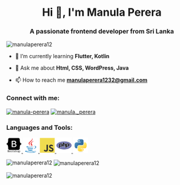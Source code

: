 <h1 align="center">Hi 👋, I'm Manula Perera</h1>
<h3 align="center">A passionate frontend developer from Sri Lanka</h3>

<p align="left"> <img src="https://komarev.com/ghpvc/?username=manulaperera12&label=Profile%20views&color=0e75b6&style=flat" alt="manulaperera12" /> </p>

- 🌱 I’m currently learning **Flutter, Kotlin**

- 💬 Ask me about **Html, CSS, WordPress, Java**

- 📫 How to reach me **manulaperera1232@gmail.com**

<h3 align="left">Connect with me:</h3>
<p align="left">
<a href="https://linkedin.com/in/manula-perera" target="blank"><img align="center" src="https://raw.githubusercontent.com/rahuldkjain/github-profile-readme-generator/master/src/images/icons/Social/linked-in-alt.svg" alt="manula-perera" height="30" width="40" /></a>
<a href="https://instagram.com/manula._perera" target="blank"><img align="center" src="https://raw.githubusercontent.com/rahuldkjain/github-profile-readme-generator/master/src/images/icons/Social/instagram.svg" alt="manula._perera" height="30" width="40" /></a>
</p>

<h3 align="left">Languages and Tools:</h3>
<p align="left"> <a href="https://getbootstrap.com" target="_blank" rel="noreferrer"> <img src="https://raw.githubusercontent.com/devicons/devicon/master/icons/bootstrap/bootstrap-plain-wordmark.svg" alt="bootstrap" width="40" height="40"/> </a> <a href="https://www.java.com" target="_blank" rel="noreferrer"> <img src="https://raw.githubusercontent.com/devicons/devicon/master/icons/java/java-original.svg" alt="java" width="40" height="40"/> </a> <a href="https://developer.mozilla.org/en-US/docs/Web/JavaScript" target="_blank" rel="noreferrer"> <img src="https://raw.githubusercontent.com/devicons/devicon/master/icons/javascript/javascript-original.svg" alt="javascript" width="40" height="40"/> </a> <a href="https://www.php.net" target="_blank" rel="noreferrer"> <img src="https://raw.githubusercontent.com/devicons/devicon/master/icons/php/php-original.svg" alt="php" width="40" height="40"/> </a> <a href="https://www.python.org" target="_blank" rel="noreferrer"> <img src="https://raw.githubusercontent.com/devicons/devicon/master/icons/python/python-original.svg" alt="python" width="40" height="40"/> </a> </p>

<p><img align="left" src="https://github-readme-stats.vercel.app/api/top-langs?username=manulaperera12&show_icons=true&locale=en&layout=compact" alt="manulaperera12" /></p>

<p>&nbsp;<img align="center" src="https://github-readme-stats.vercel.app/api?username=manulaperera12&show_icons=true&locale=en" alt="manulaperera12" /></p>

<p><img align="center" src="https://github-readme-streak-stats.herokuapp.com/?user=manulaperera12&" alt="manulaperera12" /></p>
